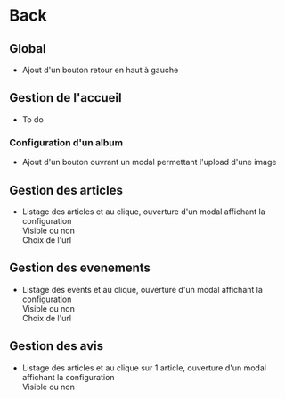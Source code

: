 # Back  
## Global

- Ajout d'un bouton retour en haut à gauche

## Gestion de l'accueil  

- To do

### Configuration d'un album

- Ajout d'un bouton ouvrant un modal permettant l'upload d'une image

## Gestion des articles

- Listage des articles et au clique, ouverture d'un modal affichant la configuration  
Visible ou non  
Choix de l'url

## Gestion des evenements  

- Listage des events et au clique, ouverture d'un modal affichant la configuration  
Visible ou non  
Choix de l'url

## Gestion des avis 

- Listage des articles et au clique sur 1 article, ouverture d'un modal affichant la configuration  
Visible ou non  
